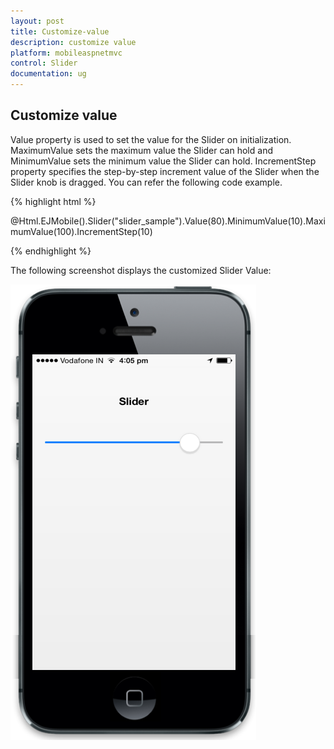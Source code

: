 ```yaml
---
layout: post
title: Customize-value
description: customize value
platform: mobileaspnetmvc
control: Slider
documentation: ug
---
```


## Customize value

Value property is used to set the value for the Slider on initialization. MaximumValue sets the maximum value the Slider can hold and MinimumValue sets the minimum value the Slider can hold. IncrementStep property specifies the step-by-step increment value of the Slider when the Slider knob is dragged. You can refer the following code example.

{% highlight html %}

@Html.EJMobile().Slider("slider_sample").Value(80).MinimumValue(10).MaximumValue(100).IncrementStep(10)

{% endhighlight %}

The following screenshot displays the customized Slider Value:

![C:/Users/dineshr/Desktop/val.png](Customize-value_images/Customize-value_img1.png)




